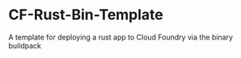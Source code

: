 # CF-Rust-Bin-Template
A template for deploying a rust app to Cloud Foundry via the binary buildpack
